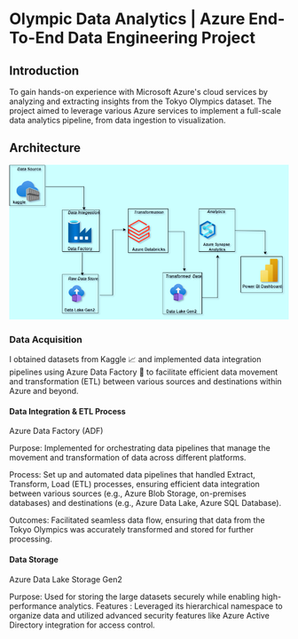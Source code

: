 # Olympic Data Analytics | Azure End-To-End Data Engineering Project

## Introduction

To gain hands-on experience with Microsoft Azure's cloud services by analyzing and extracting insights from the Tokyo Olympics dataset. The project aimed to leverage various Azure services to implement a full-scale data analytics pipeline, from data ingestion to visualization.

## Architecture

![](images/ArchitectureOf_DataAnalysis_WorkFlow.drawio.png)

### Data Acquisition

I obtained datasets from Kaggle 📈 and implemented data integration pipelines using Azure Data Factory 🔄 to facilitate efficient data movement and transformation (ETL) between various sources and destinations within Azure and beyond.

#### Data Integration & ETL Process
Azure Data Factory (ADF)

Purpose: Implemented for orchestrating data pipelines that manage the movement and transformation of data across different platforms.

Process: Set up and automated data pipelines that handled Extract, Transform, Load (ETL) processes, ensuring efficient data integration
between various sources (e.g., Azure Blob Storage, on-premises databases) and destinations (e.g., Azure Data Lake, Azure SQL Database).

Outcomes: Facilitated seamless data flow, ensuring that data from the Tokyo Olympics was accurately transformed and stored for further processing.

#### Data Storage

Azure Data Lake Storage Gen2

Purpose: Used for storing the large datasets securely while enabling high-performance analytics.
Features : Leveraged its hierarchical namespace to organize data and utilized advanced security features like Azure Active Directory integration for access control.



